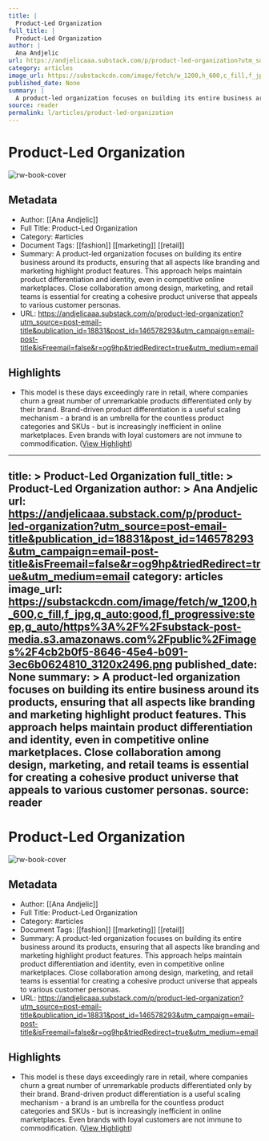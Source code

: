 ```yaml
---
title: |
  Product-Led Organization
full_title: |
  Product-Led Organization
author: |
  Ana Andjelic
url: https://andjelicaaa.substack.com/p/product-led-organization?utm_source=post-email-title&publication_id=18831&post_id=146578293&utm_campaign=email-post-title&isFreemail=false&r=og9hp&triedRedirect=true&utm_medium=email
category: articles
image_url: https://substackcdn.com/image/fetch/w_1200,h_600,c_fill,f_jpg,q_auto:good,fl_progressive:steep,g_auto/https%3A%2F%2Fsubstack-post-media.s3.amazonaws.com%2Fpublic%2Fimages%2F4cb2b0f5-8646-45e4-b091-3ec6b0624810_3120x2496.png
published_date: None
summary: |
  A product-led organization focuses on building its entire business around its products, ensuring that all aspects like branding and marketing highlight product features. This approach helps maintain product differentiation and identity, even in competitive online marketplaces. Close collaboration among design, marketing, and retail teams is essential for creating a cohesive product universe that appeals to various customer personas.
source: reader
permalink: l/articles/product-led-organization
---
```

# Product-Led Organization

![rw-book-cover](https://substackcdn.com/image/fetch/w_1200,h_600,c_fill,f_jpg,q_auto:good,fl_progressive:steep,g_auto/https%3A%2F%2Fsubstack-post-media.s3.amazonaws.com%2Fpublic%2Fimages%2F4cb2b0f5-8646-45e4-b091-3ec6b0624810_3120x2496.png)

## Metadata
- Author: [[Ana Andjelic]]
- Full Title: Product-Led Organization
- Category: #articles
- Document Tags: [[fashion]] [[marketing]] [[retail]] 
- Summary: A product-led organization focuses on building its entire business around its products, ensuring that all aspects like branding and marketing highlight product features. This approach helps maintain product differentiation and identity, even in competitive online marketplaces. Close collaboration among design, marketing, and retail teams is essential for creating a cohesive product universe that appeals to various customer personas.
- URL: https://andjelicaaa.substack.com/p/product-led-organization?utm_source=post-email-title&publication_id=18831&post_id=146578293&utm_campaign=email-post-title&isFreemail=false&r=og9hp&triedRedirect=true&utm_medium=email

## Highlights
- This model is these days exceedingly rare in retail, where companies churn a great number of unremarkable products differentiated only by their brand. Brand-driven product differentiation is a useful scaling mechanism - a brand is an umbrella for the countless product categories and SKUs - but is increasingly inefficient in online marketplaces. Even brands with loyal customers are not immune to commodification. ([View Highlight](https://read.readwise.io/read/01jds12pfwp5kp0tv4ds6j8cd4))


---
title: >
  Product-Led Organization
full_title: >
  Product-Led Organization
author: >
  Ana Andjelic
url: https://andjelicaaa.substack.com/p/product-led-organization?utm_source=post-email-title&publication_id=18831&post_id=146578293&utm_campaign=email-post-title&isFreemail=false&r=og9hp&triedRedirect=true&utm_medium=email
category: articles
image_url: https://substackcdn.com/image/fetch/w_1200,h_600,c_fill,f_jpg,q_auto:good,fl_progressive:steep,g_auto/https%3A%2F%2Fsubstack-post-media.s3.amazonaws.com%2Fpublic%2Fimages%2F4cb2b0f5-8646-45e4-b091-3ec6b0624810_3120x2496.png
published_date: None
summary: >
  A product-led organization focuses on building its entire business around its products, ensuring that all aspects like branding and marketing highlight product features. This approach helps maintain product differentiation and identity, even in competitive online marketplaces. Close collaboration among design, marketing, and retail teams is essential for creating a cohesive product universe that appeals to various customer personas.
source: reader
---
# Product-Led Organization

![rw-book-cover](https://substackcdn.com/image/fetch/w_1200,h_600,c_fill,f_jpg,q_auto:good,fl_progressive:steep,g_auto/https%3A%2F%2Fsubstack-post-media.s3.amazonaws.com%2Fpublic%2Fimages%2F4cb2b0f5-8646-45e4-b091-3ec6b0624810_3120x2496.png)

## Metadata
- Author: [[Ana Andjelic]]
- Full Title: Product-Led Organization
- Category: #articles
- Document Tags: [[fashion]] [[marketing]] [[retail]] 
- Summary: A product-led organization focuses on building its entire business around its products, ensuring that all aspects like branding and marketing highlight product features. This approach helps maintain product differentiation and identity, even in competitive online marketplaces. Close collaboration among design, marketing, and retail teams is essential for creating a cohesive product universe that appeals to various customer personas.
- URL: https://andjelicaaa.substack.com/p/product-led-organization?utm_source=post-email-title&publication_id=18831&post_id=146578293&utm_campaign=email-post-title&isFreemail=false&r=og9hp&triedRedirect=true&utm_medium=email

## Highlights
- This model is these days exceedingly rare in retail, where companies churn a great number of unremarkable products differentiated only by their brand. Brand-driven product differentiation is a useful scaling mechanism - a brand is an umbrella for the countless product categories and SKUs - but is increasingly inefficient in online marketplaces. Even brands with loyal customers are not immune to commodification. ([View Highlight](https://read.readwise.io/read/01jds12pfwp5kp0tv4ds6j8cd4))


